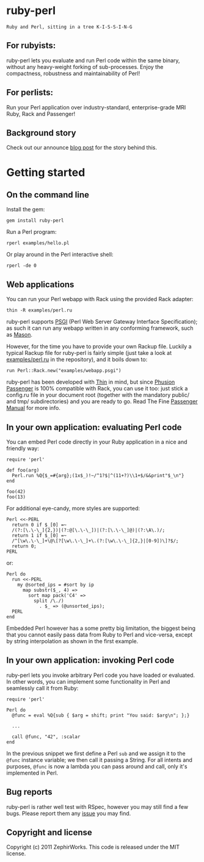 ruby-perl
=========

    Ruby and Perl, sitting in a tree K-I-S-S-I-N-G

For rubyists:
-------------

ruby-perl lets you evaluate and run Perl code within the same binary, without
any heavy-weight forking of sub-processes. Enjoy the compactness, robustness
and maintainability of Perl!

For perlists:
-------------

Run your Perl application over industry-standard, enterprise-grade MRI Ruby,
Rack and Passenger!

Background story
----------------

Check out our announce [blog post](http://blog.zephirworks.com/47768566) for the story behind this.

Getting started
===============

On the command line
-------------------

Install the gem:

    gem install ruby-perl

Run a Perl program:

    rperl examples/hello.pl

Or play around in the Perl interactive shell:

    rperl -de 0

Web applications
----------------

You can run your Perl webapp with Rack using the provided Rack adapter:

    thin -R examples/perl.ru

ruby-perl supports [PSGI](http://search.cpan.org/~miyagawa/PSGI-1.03/PSGI.pod)
(Perl Web Server Gateway Interface Specification); as such it can run any
webapp written in any conforming framework, such as
[Mason](http://www.masonhq.com/).

However, for the time you have to provide your own Rackup file. Luckily a
typical Rackup file for ruby-perl is fairly simple (just take a look at
[examples/perl.ru](examples/perl.ru) in the repository), and it boils down to:

    run Perl::Rack.new("examples/webapp.psgi")

ruby-perl has been developed with [Thin](http://code.macournoyer.com/thin/)
in mind, but since [Phusion Passenger](http://www.modrails.com/) is 100%
compatible with Rack, you can use it too: just stick a config.ru file in your
document root (together with the mandatory public/ and tmp/ subdirectories)
and you are ready to go. Read The Fine [Passenger Manual](http://www.modrails.com/documentation/Users%20guide%20Apache.html#_deploying_a_rack_based_ruby_application)
for more info.

In your own application: evaluating Perl code
---------------------------------------------

You can embed Perl code directly in your Ruby application in a nice and
friendly way:

    require 'perl'
    
    def foo(arg)
      Perl.run %Q{$_=#{arg};(1x$_)!~/^1?$|^(11+?)\\1+$/&&print"$_\n"}
    end
    
    foo(42)
    foo(13)

For additional eye-candy, more styles are supported:

    Perl <<-PERL
      return 0 if $_[0] =~ 
      /(?:[\.\-\_]{2,})|(?:@[\.\-\_])|(?:[\.\-\_]@)|(?:\A\.)/;
      return 1 if $_[0] =~ 
      /^[\w\.\-\_]+\@\[?[\w\.\-\_]+\.(?:[\w\.\-\_]{2,}|[0-9])\]?$/;
      return 0;
    PERL

or:

    Perl do
      run <<-PERL
        my @sorted_ips = #sort by ip
          map substr($_, 4) =>
            sort map pack('C4' =>
              split /\./)
                . $_ => (@unsorted_ips);
      PERL
    end

Embedded Perl however has a some pretty big limitation, the biggest being
that you cannot easily pass data from Ruby to Perl and vice-versa, except
by string interpolation as shown in the first example.

In your own application: invoking Perl code
-------------------------------------------

ruby-perl lets you invoke arbitrary Perl code you have loaded or evaluated.
In other words, you can implement some functionality in Perl and seamlessly
call it from Ruby:

    require 'perl'
    
    Perl do
      @func = eval %Q{sub { $arg = shift; print "You said: $arg\n"; };}
      
      ...
      
      call @func, "42", :scalar
    end

In the previous snippet we first define a Perl `sub` and we assign it to
the `@func` instance variable; we then call it passing a String. For all
intents and purposes, `@func` is now a lambda you can pass around and call,
only it's implemented in Perl.

Bug reports
-----------

ruby-perl is rather well test with RSpec, however you may still find a few
bugs. Please report them any [issue](https://github.com/zephirworks/ruby-perl/issues)
you may find.

Copyright and license
---------------------

Copyright (c) 2011 ZephirWorks.
This code is released under the MIT license.
